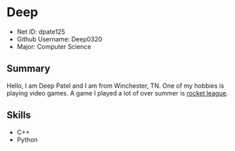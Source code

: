 # Deep
* Net ID: dpate125
* Github Username: Deep0320
* Major: Computer Science
## Summary
Hello, I am Deep Patel and I am from Winchester, TN. One of my hobbies is playing video games. A game I played a lot of over summer is [rocket league](https://www.rocketleague.com/en).
## Skills
* C++
* Python